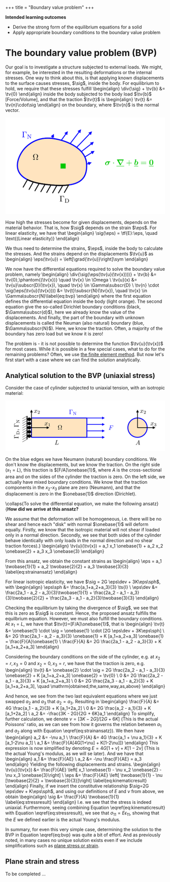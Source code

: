 +++
 title = "Boundary value problem"
+++

**Intended learning outcomes**
* Derive the strong form of the equilibrium equations for a solid
* Apply appropriate boundary conditions to the boundary value problem


# The boundary value problem (BVP)
Our goal is to investigate a structure subjected to external loads. We might, for example, be interested in the resulting deformations or the internal stresses. One way to think about this, is that applying known displacements to the surface causes stresses, $\sig$, inside the body. For equilibrium to hold, we require that these stresses fulfill
\begin{align}
\div{\sig} + \tv{b} &= \tv{0}
\end{align}
inside the body subjected to the body load $\tv{b}$ [Force/Volume], and that the traction $\tv{t}$ is
\begin{align}
\tv{t} &= \tv{n}\cdot\sig
\end{align}
on the boundary, where $\tv{n}$ is the normal vector. 

![](/assets/Potato.svg)

How high the stresses become for given displacements, depends on the material behavior. That is, how $\sig$ depends on the strain $\eps$. For linear elasticity, we have that
\begin{align}
\sig(\eps) = \tf{E}:\eps, \quad \text{(Linear elasticity)}
\end{align}

We thus need to determine the strains, $\eps$, inside the body to calculate the stresses. And the strains depend on the displacements $\tv{u}$ as
\begin{align}
\eps(\tv{u}) = \left[\grad{\tv{u}}\right]\sym
\end{align}

We now have the differential equations required to solve the boundary value problem, namely 
\begin{align}
\div{\sig(\eps(\tv{u}(\tv{x})))} + \tv{b} &= \tv{0},\phantom{(\tv{x})} \quad \tv{x} \in \Omega \\
\tv{u}(x) &= \tv{u}\subscr{D}(\tv{x}), \quad \tv{x} \in \Gamma\subscr{D} \\
\tv{n} \cdot \sig(\eps(\tv{u}(\tv{x}))) &= \tv{t}\subscr{N}(\tv{x}), \quad \tv{x} \in \Gamma\subscr{N}\label{eq:bvp}
\end{align}
where the first equation defines the differential equation inside the body (light orange). The second equation give the so-called Dirichlet boundary conditions (black, $\Gamma\subscr{d}$), here we already know the value of the displacements. And finally, the part of the boundary with unknown displacements is called the Neuman (also natural) boundary (blue, $\Gamma\subscr{N}$). Here, we know the traction. Often, a majority of the boundary has zero load but we know it is zero!

The problem is - it is not possible to determine the function $\tv{u}(\tv{x})$ for most cases. While it is possible in a few special cases, what to do for the remaining problems? Often, we use [the finite element method](/FiniteElements). But now let's first start with a case where we can find the solution analytically.

## Analytical solution to the BVP (uniaxial stress)
Consider the case of cylinder subjected to uniaxial tension, with an isotropic material:

![](/assets/UniaxialTensionTest.svg)

On the blue edges we have Neumann (natural) boundary conditions. We don't know the displacements, but we know the traction. On the right side ($x_1=L$), this traction is $[F/A]\onebase{1}$, where $A$ is the cross-sectional area and on the sides of the cylinder the traction is zero. On the left side, we actually have mixed boundary conditions. We know that the traction components in the $x_2$-$x_3$ plane are zero (Neumann), and that the displacement is zero in the $\onebase{1}$ direction (Dirichlet). 

\collaps{To solve the differential equation, we make the following ansatz}{**How did we arrive at this ansatz?**

We assume that the deformation will be homogeneous, i.e. there will be no shear and hence each "disk" with normal $\onebase{1}$ will deform equally. Firstly, we know that the isotropic material will not shear if loaded only in a normal direction. Secondly, we see that both sides of the cylinder behave identically with only loads in the normal direction and no shear traction forces).}
\begin{align}
\tv{u}(\tv{x}) = a_1 x_1 \onebase{1} + a_2 x_2 \onebase{2} + a_3 x_3 \onebase{3}
\end{align}

From this ansatz, we obtain the constant strains as
\begin{align}
\eps = a_1 \twobase{1}{1} + a_2 \twobase{2}{2} + a_3 \twobase{3}{3} \label{eq:strainansatz}
\end{align}

For linear isotropic elasticity, we have $\sig = 2G \eps\dev + 3K\eps\sph$, with
\begin{align}
\eps\sph &= \frac{a_1+a_2+a_3}{3} \ts{I} \\
\eps\dev &= \frac{2a_1 - a_2 - a_3}{3}\twobase{1}{1} + \frac{2a_2 - a_1 - a_3}{3}\twobase{2}{2} + \frac{2a_3 - a_1 - a_2}{3}\twobase{3}{3}
\end{align}

Checking the equilibrium by taking the divergence of $\sig$, we see that this is zero as $\sig$ is constant. Hence, the proposed ansatz fulfills the equilbrium equation. However, we must also fulfill the boundary conditions. At $x_1=L$, we have that $\tv{t}=[F/A]\onebase{1}$, that is
\begin{align}
\tv{t} &= \onebase{1} \cdot \sig = \onebase{1} \cdot [2G \eps\dev + 3K\eps\sph] \\
&= 2G \frac{2a_1 - a_2 - a_3}{3} \onebase{1} + K [a_1+a_2+a_3] \onebase{1} = \frac{F}{A}\onebase{1} \\
\frac{F}{A} &= 2G \frac{2a_1 - a_2 - a_3}{3} + K [a_1+a_2+a_3]
\end{align}

Considering the boundary conditions on the side of the cylinder, e.g. at $x_2=r,\,x_3=0$ and $x_2=0,\,x_3=r$, we have that the traction is zero, e.g. 
\begin{align}
\tv{t} &= \onebase{2} \cdot \sig = 2G \frac{2a_2 - a_1 - a_3}{3} \onebase{2} + K [a_1+a_2+a_3] \onebase{2} = \tv{0} \\
0 &= 2G \frac{2a_2 - a_1 - a_3}{3} + K [a_1+a_2+a_3] \\
0 &= 2G \frac{2a_3 - a_1 - a_2}{3} + K [a_1+a_2+a_3], \quad \mathrm{obtained\,the\,same\,way\,as\,above}
\end{align}

And hence, we see from the two last equivalent equations where we just swapped $a_2$ and $a_3$ that $a_2=a_3$. Resulting in 
\begin{align}
\frac{F}{A} &= 4G \frac{a_1 - a_2}{3} + K [a_1+2a_2] \\
0 &= 2G \frac{a_2 - a_1}{3} + K [a_1+2a_2] \\
a_2 &= -\frac{3K - 2G}{2G + 6K}a_1
\end{align}
To simplify, further calculation, we denote $\nu = [3K-2G]/[2G+6K]$ (This is the actual Poissons' ratio, as we can see from how it governs the relation between $a_1$ and $a_2$ along with Equation \eqref{eq:strainansatz}). We then have
\begin{align}
a_2 &= -\nu a_1 \\
\frac{F}{A} &= 4G \frac{a_1 + \nu a_1}{3} + K [a_1-2\nu a_1] \\
a_1 &= \frac{F}{A[4G[1+\nu] + K[1-2\nu]]}
\end{align}
This expression is now simplified by denoting $E=4G[1+\nu] + K[1-2\nu]$ (This is the actual Young's modulus, as we will se later). And we have that
\begin{align}
a_1 &= \frac{F}{AE} \\
a_2 &= -\nu \frac{F}{AE} = a_3
\end{align}
Yielding the following displacements and strains. 
\begin{align}
\tv{u}(\tv{x}) &= \frac{F}{AE} \left[ x_1 \onebase{1} - \nu x_2 \onebase{2} - \nu x_3 \onebase{3}\right] \\
\eps &= \frac{F}{AE} \left[ \twobase{1}{1} - \nu [\twobase{2}{2} + \twobase{3}{3}]\right] \label{eq:kinematicresult}
\end{align}
Finally, if we insert the constitutive relationship $\sig=2G \eps\dev + K\eps\sph$, and using our definitions of $E$ and $\nu$ from above, we obtain
\begin{align}
\sig &= \frac{F}{A} \twobase{1}{1} \label{eq:stressresult}
\end{align}
I.e. we see that the stress is indeed uniaxial. Furthermore, seeing combining Equation \eqref{eq:kinematicresult} with Equation \eqref{eq:stressresult}, we see that $\sigma_{11}=E \epsilon_{11}$, showing that the $E$ we defined earlier is the actual Young's modulus. 

In summary, for even this very simple case, determining the solution to the BVP in Equation \eqref{eq:bvp} was quite a bit of effort. And as previously noted, in many cases no unique solution exists even if we include simplifications such as [plane stress or strain](#plane_stress_and_strain). 

## Plane strain and stress
To be completed ...
